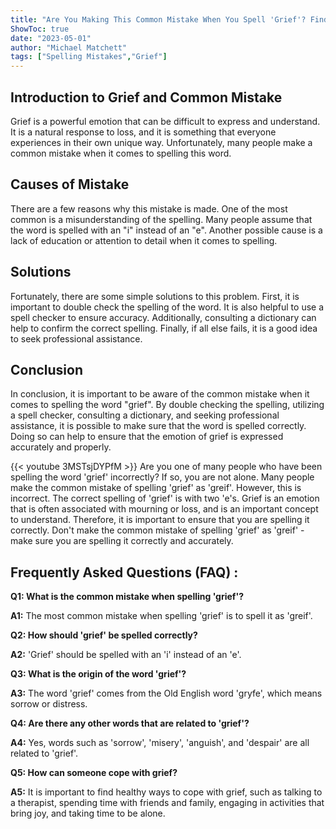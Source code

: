 ```yaml
---
title: "Are You Making This Common Mistake When You Spell 'Grief'? Find Out Now!"
ShowToc: true 
date: "2023-05-01"
author: "Michael Matchett" 
tags: ["Spelling Mistakes","Grief"]
---
```

## Introduction to Grief and Common Mistake
Grief is a powerful emotion that can be difficult to express and understand. It is a natural response to loss, and it is something that everyone experiences in their own unique way. Unfortunately, many people make a common mistake when it comes to spelling this word.

## Causes of Mistake
There are a few reasons why this mistake is made. One of the most common is a misunderstanding of the spelling. Many people assume that the word is spelled with an "i" instead of an "e". Another possible cause is a lack of education or attention to detail when it comes to spelling.

## Solutions
Fortunately, there are some simple solutions to this problem. First, it is important to double check the spelling of the word. It is also helpful to use a spell checker to ensure accuracy. Additionally, consulting a dictionary can help to confirm the correct spelling. Finally, if all else fails, it is a good idea to seek professional assistance.

## Conclusion
In conclusion, it is important to be aware of the common mistake when it comes to spelling the word "grief". By double checking the spelling, utilizing a spell checker, consulting a dictionary, and seeking professional assistance, it is possible to make sure that the word is spelled correctly. Doing so can help to ensure that the emotion of grief is expressed accurately and properly.

{{< youtube 3MSTsjDYPfM >}} 
Are you one of many people who have been spelling the word 'grief' incorrectly? If so, you are not alone. Many people make the common mistake of spelling 'grief' as 'greif'. However, this is incorrect. The correct spelling of 'grief' is with two 'e's. Grief is an emotion that is often associated with mourning or loss, and is an important concept to understand. Therefore, it is important to ensure that you are spelling it correctly. Don't make the common mistake of spelling 'grief' as 'greif' - make sure you are spelling it correctly and accurately.

## Frequently Asked Questions (FAQ) :
**Q1: What is the common mistake when spelling 'grief'?**

**A1:** The most common mistake when spelling 'grief' is to spell it as 'greif'.

**Q2: How should 'grief' be spelled correctly?**

**A2:** 'Grief' should be spelled with an 'i' instead of an 'e'.

**Q3: What is the origin of the word 'grief'?**

**A3:** The word 'grief' comes from the Old English word 'gryfe', which means sorrow or distress.

**Q4: Are there any other words that are related to 'grief'?**

**A4:** Yes, words such as 'sorrow', 'misery', 'anguish', and 'despair' are all related to 'grief'.

**Q5: How can someone cope with grief?**

**A5:** It is important to find healthy ways to cope with grief, such as talking to a therapist, spending time with friends and family, engaging in activities that bring joy, and taking time to be alone.





